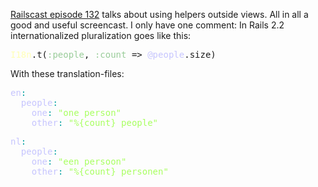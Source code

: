 [Railscast episode 132](http://railscasts.com/episodes/132-helpers-outside-views) talks about using helpers outside views. All in all a good and useful screencast. I only have one comment: In Rails 2.2 internationalized pluralization goes like this:
<pre class="ir_black"><font color="#ffffb6">I18n</font>.t(<font color="#99cc99">:people</font>, <font color="#99cc99">:count</font>&nbsp;=&gt; <font color="#c6c5fe">@people</font>.size)</pre>

With these translation-files:

<pre class="ir_black"><font color="#c6c5fe">en</font><font color="#00a0a0">:</font>
&nbsp;&nbsp;<font color="#c6c5fe">people</font><font color="#00a0a0">:</font>
&nbsp;&nbsp;&nbsp;&nbsp;<font color="#c6c5fe">one</font><font color="#00a0a0">:</font>&nbsp;<font color="#a8ff60">&quot;one person&quot;</font>
&nbsp;&nbsp;&nbsp;&nbsp;<font color="#c6c5fe">other</font><font color="#00a0a0">:</font>&nbsp;<font color="#a8ff60">&quot;%{count} people&quot;</font></pre>

<pre class="ir_black"><font color="#c6c5fe">nl</font><font color="#00a0a0">:</font>
&nbsp;&nbsp;<font color="#c6c5fe">people</font><font color="#00a0a0">:</font>
&nbsp;&nbsp;&nbsp;&nbsp;<font color="#c6c5fe">one</font><font color="#00a0a0">:</font>&nbsp;<font color="#a8ff60">&quot;een persoon&quot;</font>
&nbsp;&nbsp;&nbsp;&nbsp;<font color="#c6c5fe">other</font><font color="#00a0a0">:</font>&nbsp;<font color="#a8ff60">&quot;%{count} personen&quot;</font>
</pre>
